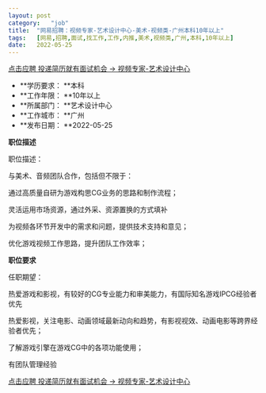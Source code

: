 ```yaml
---
layout:	post
category:	"job"
title:	"网易招聘：视频专家-艺术设计中心-美术-视频类-广州本科10年以上"
tags:	[网易,招聘,面试,找工作,工作,内推,美术,视频类,广州,本科,10年以上]
date:	2022-05-25
---
```


[点击应聘 投递简历就有面试机会 ->  视频专家-艺术设计中心](http://mobile.bole.netease.com/bole/boleDetail?id=38095&employeeId=346f03c3cda5f04c&key=all)



- **学历要求： **本科
- **工作年限： **10年以上
- **所属部门： **艺术设计中心
- **工作城市： **广州
- **发布日期： **2022-05-25



**职位描述**

职位描述：

与美术、音频团队合作，包括但不限于：

通过高质量自研为游戏构思CG业务的思路和制作流程；

灵活运用市场资源，通过外采、资源置换的方式填补

为视频各环节开发中的需求和问题，提供技术支持和意见；

优化游戏视频工作思路，提升团队工作效率；



**职位要求**

任职期望：



热爱游戏和影视，有较好的CG专业能力和审美能力，有国际知名游戏IPCG经验者优先



热爱影视，关注电影、动画领域最新动向和趋势，有影视视效、动画电影等跨界经验者优先；



了解游戏引擎在游戏CG中的各项功能使用；



有团队管理经验



[点击应聘 投递简历就有面试机会 ->  视频专家-艺术设计中心](http://mobile.bole.netease.com/bole/boleDetail?id=38095&employeeId=346f03c3cda5f04c&key=all)
